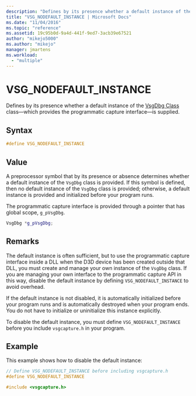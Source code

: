 ```yaml
---
description: "Defines by its presence whether a default instance of the VsgDbg Class class—which provides the programmatic capture interface—is supplied."
title: "VSG_NODEFAULT_INSTANCE | Microsoft Docs"
ms.date: "11/04/2016"
ms.topic: "reference"
ms.assetid: 19c95b0d-9a4d-441f-9ed7-3acb39e67521
author: "mikejo5000"
ms.author: "mikejo"
manager: jmartens
ms.workload:
  - "multiple"
---
```

# VSG_NODEFAULT_INSTANCE
Defines by its presence whether a default instance of the [VsgDbg Class](vsgdbg-class.md) class—which provides the programmatic capture interface—is supplied.

## Syntax

```C++
#define VSG_NODEFAULT_INSTANCE
```

## Value
 A preprocessor symbol that by its presence or absence determines whether a default instance of the `VsgDbg` class is provided. If this symbol is defined, then no default instance of the `VsgDbg` class is provided; otherwise, a default instance is provided and initialized before your program runs.

 The programmatic capture interface is provided through a pointer that has global scope, `g_pVsgDbg`.

```cpp
VsgDbg *g_pVsgDbg;
```

## Remarks
 The default instance is often sufficient, but to use the programmatic capture interface inside a DLL when the D3D device has been created outside that DLL, you must create and manage your own instance of the `VsgDbg` class. If you are managing your own interface to the programmatic capture API in this way, disable the default instance by defining `VSG_NODEFAULT_INSTANCE` to avoid overhead.

 If the default instance is not disabled, it is automatically initialized before your program runs and is automatically destroyed when your program ends. You do not have to initialize or uninitialize this instance explicitly.

 To disable the default instance, you must define `VSG_NODEFAULT_INSTANCE` before you include `vsgcapture.h` in your program.

## Example
 This example shows how to disable the default instance:

```cpp
// Define VSG_NODEFAULT_INSTANCE before including vsgcapture.h
#define VSG_NODEFAULT_INSTANCE

#include <vsgcapture.h>
```
